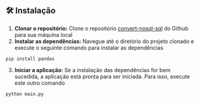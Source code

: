 ## 🛠 Instalação

1. **Clonar o repositório:** Clone o repositório [convert-nosql-sql](https://github.com/Kenzohfs/convert-nosql-sql.git) do Github para sua máquina local
2. **Instalar as dependências:** Navegue até o diretório do projeto clonado e execute o seguinte comando para instalar as dependências
```
pip install pandas
```
3. **Iniciar a aplicação:** Se a instalação das dependências for bem sucedida, a aplicação está pronta para ser iniciada. Para isso, execute este outro comando
```
python main.py
``` 
